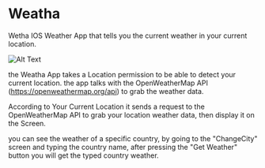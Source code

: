 # Weatha
Wetha IOS Weather App that tells you the current weather in your current location.

![Alt Text](https://media.giphy.com/media/WR3FhsM74tB8prOSwI/giphy.gif)

the Weatha App takes a Location permission to be able to detect your current location.
the app talks with the OpenWeatherMap API (https://openweathermap.org/api) to grab the weather data.

According to Your Current Location it sends a request to the OpenWeatherMap API to grab your location weather data, then display it on the Screen.

you can see the weather of a specific country, by going to the "ChangeCity" screen and typing the country name, after pressing the "Get Weather" button you will get the typed country weather.
